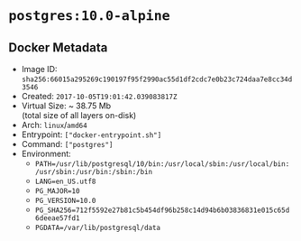 # `postgres:10.0-alpine`

## Docker Metadata

- Image ID: `sha256:66015a295269c190197f95f2990ac55d1df2cdc7e0b23c724daa7e8cc34d3546`
- Created: `2017-10-05T19:01:42.039083817Z`
- Virtual Size: ~ 38.75 Mb  
  (total size of all layers on-disk)
- Arch: `linux`/`amd64`
- Entrypoint: `["docker-entrypoint.sh"]`
- Command: `["postgres"]`
- Environment:
  - `PATH=/usr/lib/postgresql/10/bin:/usr/local/sbin:/usr/local/bin:/usr/sbin:/usr/bin:/sbin:/bin`
  - `LANG=en_US.utf8`
  - `PG_MAJOR=10`
  - `PG_VERSION=10.0`
  - `PG_SHA256=712f5592e27b81c5b454df96b258c14d94b6b03836831e015c65d6deeae57fd1`
  - `PGDATA=/var/lib/postgresql/data`
